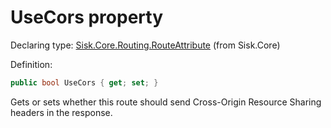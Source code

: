 <!--

Copyrights 2023 Sisk Framework - CypherPotato
Published under MIT license

!!! DO NOT EDIT THIS FILE !!!
This file was generated by a tool in the Sisk package. To edit the information in this documentation,
edit the XML documentation present in the Sisk source code.

-->


# UseCors property

Declaring type: [Sisk.Core.Routing.RouteAttribute](/spec/Sisk.Core.Routing.RouteAttribute.md) (from Sisk.Core)


Definition:

```cs
public bool UseCors { get; set; }
```

Gets or sets whether this route should send Cross-Origin Resource Sharing headers in the response.

